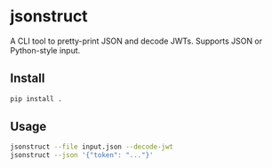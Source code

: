 # jsonstruct
A CLI tool to pretty-print JSON and decode JWTs. Supports JSON or Python-style input.

## Install
```bash
pip install .
```

## Usage
```bash
jsonstruct --file input.json --decode-jwt
jsonstruct --json '{"token": "..."}'
```
